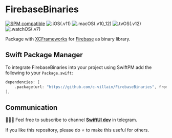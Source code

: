 # FirebaseBinaries

[![SPM compatible](https://img.shields.io/badge/release-9.5.0-blue)](https://github.com/c-villain/FirebaseBinaries/releases/tag/9.2.0)
![.iOS(.v11)](https://img.shields.io/badge/iOS-12-blue)
![.macOS(.v10_12)](https://img.shields.io/badge/macOS-10.12-blue)
![.tvOS(.v12)](https://img.shields.io/badge/tvOS-12-blue)
![.watchOS(.v7)](https://img.shields.io/badge/watchOS-7-blue)

Package with [XCFrameworks](https://github.com/c-villain/FirebaseBinaries/releases) for [Firebase](https://github.com/firebase/firebase-ios-sdk) as binary library.

## Swift Package Manager

To integrate FirebaseBinaries into your project using SwiftPM add the following to your `Package.swift`:

```swift
dependencies: [
    .package(url: "https://github.com/c-villain/FirebaseBinaries", from: "9.2.0"),
],
```

## Communication

👨🏻‍💻 Feel free to subscribe to channel **[SwiftUI dev](https://t.me/swiftui_dev)** in telegram.

If you like this repository, please do :star: to make this useful for others.
